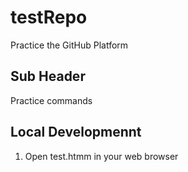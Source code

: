 # testRepo
Practice the GitHub Platform

## Sub Header
Practice  commands

## Local Developmennt
1. Open test.htmm in your web browser

